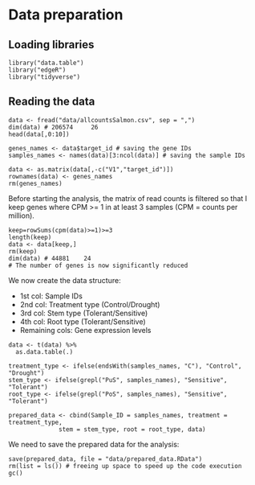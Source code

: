 # Data preparation

## Loading libraries

```
library("data.table")
library("edgeR")
library("tidyverse")
```

## Reading the data

```
data <- fread("data/allcountsSalmon.csv", sep = ",")
dim(data) # 206574     26
head(data[,0:10])

genes_names <- data$target_id # saving the gene IDs
samples_names <- names(data)[3:ncol(data)] # saving the sample IDs

data <- as.matrix(data[,-c("V1","target_id")])
rownames(data) <- genes_names
rm(genes_names)
```

Before starting the analysis, the matrix of read counts is filtered so that I keep genes where CPM >= 1 in at least 3 samples (CPM = counts per million).

```
keep=rowSums(cpm(data)>=1)>=3
length(keep)
data <- data[keep,]
rm(keep)
dim(data) # 44881    24
# The number of genes is now significantly reduced
```

We now create the data structure:
- 1st col: Sample IDs
- 2nd col: Treatment type (Control/Drought)
- 3rd col: Stem type (Tolerant/Sensitive)
- 4th col: Root type (Tolerant/Sensitive)
- Remaining cols: Gene expression levels

```
data <- t(data) %>%
  as.data.table(.)

treatment_type <- ifelse(endsWith(samples_names, "C"), "Control", "Drought")
stem_type <- ifelse(grepl("PuS", samples_names), "Sensitive", "Tolerant")
root_type <- ifelse(grepl("PoS", samples_names), "Sensitive", "Tolerant")

prepared_data <- cbind(Sample_ID = samples_names, treatment = treatment_type,
              stem = stem_type, root = root_type, data)
```

We need to save the prepared data for the analysis:

```
save(prepared_data, file = "data/prepared_data.RData")
rm(list = ls()) # freeing up space to speed up the code execution
gc()
```
